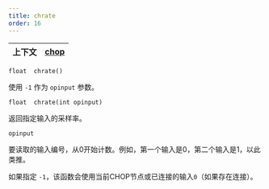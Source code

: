 ```yaml
---
title: chrate
order: 16
---
```

| 上下文 | [chop](../contexts/chop.html) |
| --- | --- |

`float  chrate()`

使用 `-1` 作为 `opinput` 参数。

`float  chrate(int opinput)`

返回指定输入的采样率。

`opinput`

要读取的输入编号，从0开始计数。例如，第一个输入是0，第二个输入是1，以此类推。

如果指定 `-1`，该函数会使用当前CHOP节点或已连接的输入`0`（如果存在连接）。